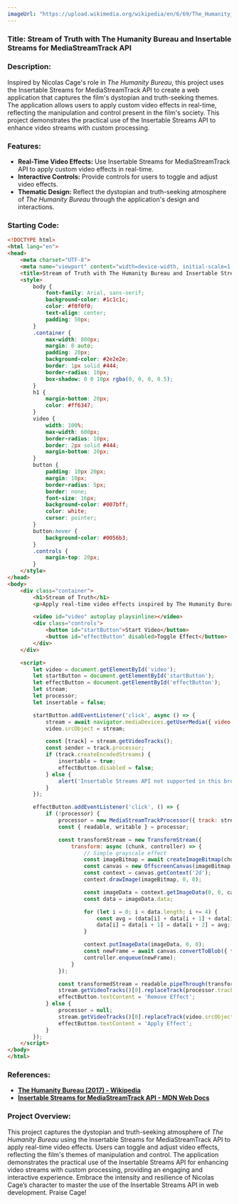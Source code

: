 ```yaml
---
imageUrl: "https://upload.wikimedia.org/wikipedia/en/6/69/The_Humanity_Bureau_poster.jpg"
---
```

### **Title: Stream of Truth with The Humanity Bureau and Insertable Streams for MediaStreamTrack API**

### **Description:**
Inspired by Nicolas Cage's role in *The Humanity Bureau*, this project uses the Insertable Streams for MediaStreamTrack API to create a web application that captures the film's dystopian and truth-seeking themes. The application allows users to apply custom video effects in real-time, reflecting the manipulation and control present in the film's society. This project demonstrates the practical use of the Insertable Streams API to enhance video streams with custom processing.

### **Features:**
- **Real-Time Video Effects:** Use Insertable Streams for MediaStreamTrack API to apply custom video effects in real-time.
- **Interactive Controls:** Provide controls for users to toggle and adjust video effects.
- **Thematic Design:** Reflect the dystopian and truth-seeking atmosphere of *The Humanity Bureau* through the application's design and interactions.

### **Starting Code:**

```html
<!DOCTYPE html>
<html lang="en">
<head>
    <meta charset="UTF-8">
    <meta name="viewport" content="width=device-width, initial-scale=1.0">
    <title>Stream of Truth with The Humanity Bureau and Insertable Streams API</title>
    <style>
        body {
            font-family: Arial, sans-serif;
            background-color: #1c1c1c;
            color: #f0f0f0;
            text-align: center;
            padding: 50px;
        }
        .container {
            max-width: 800px;
            margin: 0 auto;
            padding: 20px;
            background-color: #2e2e2e;
            border: 1px solid #444;
            border-radius: 10px;
            box-shadow: 0 0 10px rgba(0, 0, 0, 0.5);
        }
        h1 {
            margin-bottom: 20px;
            color: #ff6347;
        }
        video {
            width: 100%;
            max-width: 600px;
            border-radius: 10px;
            border: 2px solid #444;
            margin-bottom: 20px;
        }
        button {
            padding: 10px 20px;
            margin: 10px;
            border-radius: 5px;
            border: none;
            font-size: 16px;
            background-color: #007bff;
            color: white;
            cursor: pointer;
        }
        button:hover {
            background-color: #0056b3;
        }
        .controls {
            margin-top: 20px;
        }
    </style>
</head>
<body>
    <div class="container">
        <h1>Stream of Truth</h1>
        <p>Apply real-time video effects inspired by The Humanity Bureau.</p>

        <video id="video" autoplay playsinline></video>
        <div class="controls">
            <button id="startButton">Start Video</button>
            <button id="effectButton" disabled>Toggle Effect</button>
        </div>
    </div>

    <script>
        let video = document.getElementById('video');
        let startButton = document.getElementById('startButton');
        let effectButton = document.getElementById('effectButton');
        let stream;
        let processor;
        let insertable = false;

        startButton.addEventListener('click', async () => {
            stream = await navigator.mediaDevices.getUserMedia({ video: true });
            video.srcObject = stream;

            const [track] = stream.getVideoTracks();
            const sender = track.processor;
            if (track.createEncodedStreams) {
                insertable = true;
                effectButton.disabled = false;
            } else {
                alert('Insertable Streams API not supported in this browser.');
            }
        });

        effectButton.addEventListener('click', () => {
            if (!processor) {
                processor = new MediaStreamTrackProcessor({ track: stream.getVideoTracks()[0] });
                const { readable, writable } = processor;

                const transformStream = new TransformStream({
                    transform: async (chunk, controller) => {
                        // Simple grayscale effect
                        const imageBitmap = await createImageBitmap(chunk);
                        const canvas = new OffscreenCanvas(imageBitmap.width, imageBitmap.height);
                        const context = canvas.getContext('2d');
                        context.drawImage(imageBitmap, 0, 0);

                        const imageData = context.getImageData(0, 0, canvas.width, canvas.height);
                        const data = imageData.data;

                        for (let i = 0; i < data.length; i += 4) {
                            const avg = (data[i] + data[i + 1] + data[i + 2]) / 3;
                            data[i] = data[i + 1] = data[i + 2] = avg;
                        }

                        context.putImageData(imageData, 0, 0);
                        const newFrame = await canvas.convertToBlob({ type: chunk.type });
                        controller.enqueue(newFrame);
                    }
                });

                const transformedStream = readable.pipeThrough(transformStream).pipeTo(writable);
                stream.getVideoTracks()[0].replaceTrack(processor.track);
                effectButton.textContent = 'Remove Effect';
            } else {
                processor = null;
                stream.getVideoTracks()[0].replaceTrack(video.srcObject.getVideoTracks()[0]);
                effectButton.textContent = 'Apply Effect';
            }
        });
    </script>
</body>
</html>
```

### **References:**
- **[The Humanity Bureau (2017) - Wikipedia](https://en.wikipedia.org/wiki/The_Humanity_Bureau)**
- **[Insertable Streams for MediaStreamTrack API - MDN Web Docs](https://developer.mozilla.org/en-US/docs/Web/API/Insertable_Streams_for_MediaStreamTrack_API)**

### **Project Overview:**
This project captures the dystopian and truth-seeking atmosphere of *The Humanity Bureau* using the Insertable Streams for MediaStreamTrack API to apply real-time video effects. Users can toggle and adjust video effects, reflecting the film's themes of manipulation and control. The application demonstrates the practical use of the Insertable Streams API for enhancing video streams with custom processing, providing an engaging and interactive experience. Embrace the intensity and resilience of Nicolas Cage’s character to master the use of the Insertable Streams API in web development. Praise Cage!
